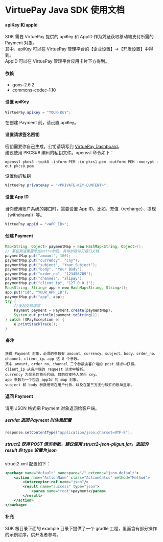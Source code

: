 # VirtuePay Java SDK 使用文档

#### apiKey 和 appId
SDK 需要 VirtuePay 提供的 apiKey 和 AppID 作为凭证获取移动端支付所需的 Payment 对象。  
其中，apiKey 可以在 VirtuePay 管理平台的【企业设置】->【开发设置】中得到。  
AppID 可以在 VirtuePay 管理平台应用卡片下方得到。

#### 依赖
- gons-2.6.2
- commons-codec-1.10

#### 设置 apiKey
``` java
VirtuePay.apiKey = "YOUR-KEY";
```
在创建 Payment 前，请设置 apiKey。

#### 设置请求签名密钥
密钥需要你自己生成，公钥请填写到 [VirtuePay Dashboard](https://dashboard.xpay.com)。  
建议使用 PKCS\#8 编码的私钥文件。openssl 命令如下：
```shell
openssl pkcs8 -topk8 -inform PEM -in pkcs1.pem -outform PEM -nocrypt -out pkcs8.pem
```

设置你的私钥
```java    
VirtuePay.privateKey = "<PRIVATE-KEY-CONTENT>";
```

#### 设置 App ID
当你使用账户系统的接口时，需要设置 App ID。比如，充值（recharge）、提现（withdrawal）等。
```java
VirtuePay.appId = "<APP_ID>";
```

#### 创建 Payment
```java
Map<String, Object> paymentMap = new HashMap<String, Object>();
// 某些渠道需要添加extra参数，具体参数详见接口文档
paymentMap.put("amount", 100);
paymentMap.put("currency", "cny");
paymentMap.put("subject", "Your Subject");
paymentMap.put("body", "Your Body");
paymentMap.put("order_no", "123456789");
paymentMap.put("channel", "alipay");
paymentMap.put("client_ip", "127.0.0.1");
Map<String, String> app = new HashMap<String, String>();
app.put("id", "YOUR_APP_ID");
paymentMap.put("app", app);
try {
    //发起交易请求
    Payment payment = Payment.create(paymentMap);
    System.out.println(payment.toString());
} catch (XPayException e) {
    e.printStackTrace();
}
```

##### 备注

    获得 Payment 对象，必须的参数有 amount、currency、subject、body、order_no、channel、client_ip、app 这 8 个参数。
    其中 amount、order_no、channel 三个参数由客户端的 post 请求中获得。
    client_ip 从客户端的 request 请求中解析。
    currency 为交易的货币代码，目前仅支持人民币 cny。
    app 参数为一个包含 appId 的 map 对象。
    subject 和 body 参数用来在用户付款、以及在第三方支付软件的账单显示。

#### 返回 Payment
请用 JSON 格式把 Payment 对象返回给客户端。

##### servlet 返回 Payment 时注意配置
```java
response.setContentType("application/json;charset=UTF-8");
```

##### struct2 获得 POST 请求参数，建议使用 struct2-json-pligun.jar。返回的 result 的 type 设置为 json
struct2.xml 配置如下：
```xml
<package name="default" namespace="/" extends="json-default">
    <action name="ActionName" class="ActionCalss" method="Method">
        <interceptor-ref name="json"/>
        <result name="success" type="json">
            <param name="root">payment</param>
        </result>
    </action>
</package>
```

#### 补充   
SDK 根目录下面的 example 目录下提供了一个 gradle 工程，里面含有部分操作的示例程序，供开发者参考。
